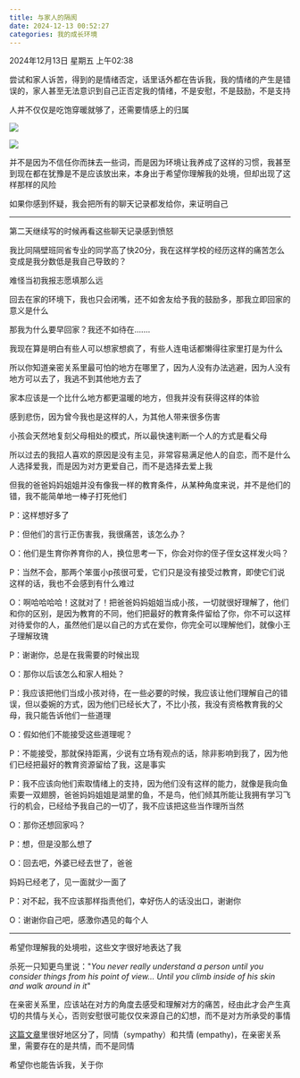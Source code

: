 ```yaml
---
title: 与家人的隔阂
date: 2024-12-13 00:52:27
categories: 我的成长环境
---
```


2024年12月13日 星期五 上午02:38

尝试和家人诉苦，得到的是情绪否定，话里话外都在告诉我，我的情绪的产生是错误的，家人甚至无法意识到自己正否定我的情绪，不是安慰，不是鼓励，不是支持

人并不仅仅是吃饱穿暖就够了，还需要情感上的归属

![](http://flytogo.top/videos/Maslow.png)



![](http://flytogo.top/videos/gap.jpg)

并不是因为不信任你而抹去一些词，而是因为环境让我养成了这样的习惯，我甚至到现在都在犹豫是不是应该放出来，本身出于希望你理解我的处境，但却出现了这样那样的风险

如果你感到怀疑，我会把所有的聊天记录都发给你，来证明自己

---

第二天继续写的时候再看这些聊天记录感到愤怒

我比同隔壁班同省专业的同学高了快20分，我在这样学校的经历这样的痛苦怎么变成是我分数低是我自己导致的？

难怪当初我报志愿填那么远

回去在家的环境下，我也只会闭嘴，还不如舍友给予我的鼓励多，那我立即回家的意义是什么

那我为什么要早回家？我还不如待在.......

我现在算是明白有些人可以想家想疯了，有些人连电话都懒得往家里打是为什么

所以你知道亲密关系里最可怕的地方在哪里了，因为人没有办法逃避，因为人没有地方可以去了，我逃不到其他地方去了

家本应该是一个比什么地方都更温暖的地方，但我并没有获得这样的体验

感到悲伤，因为曾今我也是这样的人，为其他人带来很多伤害

小孩会天然地复刻父母相处的模式，所以最快速判断一个人的方式是看父母

所以过去的我招人喜欢的原因是没有主见，非常容易满足他人的自恋，而不是什么人选择爱我，而是因为对方更爱自己，而不是选择去爱上我

但我的爸爸妈妈姐姐并没有像我一样的教育条件，从某种角度来说，并不是他们的错，我不能简单地一棒子打死他们

P：这样想好多了

P：但他们的言行正伤害我，我很痛苦，该怎么办？

O：他们是生育你养育你的人，换位思考一下，你会对你的侄子侄女这样发火吗？

P：当然不会，那两个笨蛋小p孩很可爱，它们只是没有接受过教育，即使它们说这样的话，我也不会感到有什么难过

O：啊哈哈哈哈！这就对了！把爸爸妈妈姐姐当成小孩，一切就很好理解了，他们和你的区别，是因为教育的不同，他们把最好的教育条件留给了你，你不可以这样对待爱你的人，虽然他们是以自己的方式在爱你，你完全可以理解他们，就像小王子理解玫瑰

P：谢谢你，总是在我需要的时候出现

O：那你以后该怎么和家人相处？

P：我应该把他们当成小孩对待，在一些必要的时候，我应该让他们理解自己的错误，但以委婉的方式，因为他们已经长大了，不比小孩，我没有资格教育我的父母，我只能告诉他们一些道理

O：假如他们不能接受这些道理呢？

P：不能接受，那就保持距离，少说有立场有观点的话，除非影响到我了，因为他们已经把最好的教育资源留给了我，这是事实

P：我不应该向他们索取情绪上的支持，因为他们没有这样的能力，就像是我向鱼索要一双翅膀，爸爸妈妈姐姐是湖里的鱼，不是鸟，他们倾其所能让我拥有学习飞行的机会，已经给予我自己的一切了，我不应该把这些当作理所当然

O：那你还想回家吗？

P：想，但是没那么想了

O：回去吧，外婆已经去世了，爸爸



妈妈已经老了，见一面就少一面了

P：对不起，我不应该那样指责他们，幸好伤人的话没出口，谢谢你

O：谢谢你自己吧，感激你遇见的每个人

---

希望你理解我的处境啦，这些文字很好地表达了我

杀死一只知更鸟里说："*You never really understand a person until you consider things from his point of view… Until you climb inside of his skin and walk around in it*"

在亲密关系里，应该站在对方的角度去感受和理解对方的痛苦，经由此才会产生真切的共情与关心，否则安慰很可能仅仅来源自己的幻想，而不是对方所承受的事情

[这篇文章](https://www.xinli001.com/info/100461509)里很好地区分了，同情（sympathy）和共情 (empathy)，在亲密关系里，需要存在的是共情，而不是同情

希望你也能告诉我，关于你

